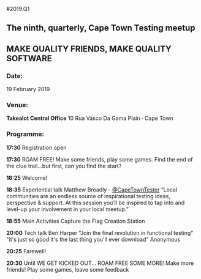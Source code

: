 #2019.Q1

## The ninth, quarterly, Cape Town Testing meetup

## MAKE QUALITY FRIENDS, MAKE QUALITY SOFTWARE

### Date:
19 February 2019 

### Venue:
**Takealot Central Office**
10 Rua Vasco Da Gama Plain · Cape Town

### Programme:
**17:30**
Registration open

**17:30**
ROAM FREE!
Make some friends, play some games.
Find the end of the clue trail...but first, can you find the start?

**18:25**
Welcome!

**18:35**
Experiential talk
Matthew Broadly - [@CapeTownTester](https://twitter.com/CapeTownTester)
“Local communities are an endless source of inspirational testing ideas, perspective & support. At this session you’ll be inspired to tap into and level-up your involvement in your local meetup.”

**18:55**
Main Activities
Capture the Flag
Creation Station

**20:00**
Tech talk
Ben Harper 
"Join the final revolution in functional testing"
"it's just so good it's the last thing you'll ever download"
Anonymous

**20:25**
Farewell!

**20:30** Until WE GET KICKED OUT...
ROAM FREE SOME MORE!
Make more friends! Play some games, leave some feedback